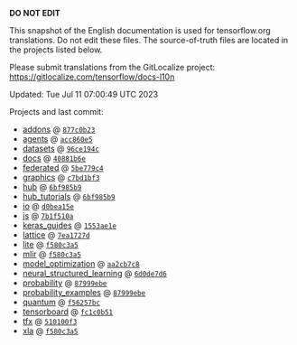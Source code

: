 __DO NOT EDIT__

This snapshot of the English documentation is used for tensorflow.org
translations. Do not edit these files. The source-of-truth files are located in
the projects listed below.

Please submit translations from the GitLocalize project: https://gitlocalize.com/tensorflow/docs-l10n

Updated: Tue Jul 11 07:00:49 UTC 2023

Projects and last commit:

- [addons](https://github.com/tensorflow/addons/tree/master/docs) @ <a href='https://github.com/tensorflow/addons/commit/877c0b239a844388c5983eb6109e08885fdc26b4'><code>877c0b23</code></a>
- [agents](https://github.com/tensorflow/agents/tree/master/docs) @ <a href='https://github.com/tensorflow/agents/commit/acc860e551f1f342a21328caa7981da4fe001a5a'><code>acc860e5</code></a>
- [datasets](https://github.com/tensorflow/datasets/tree/master/docs) @ <a href='https://github.com/tensorflow/datasets/commit/96ce194ccbbca7d893d362592b46f7c725ca203f'><code>96ce194c</code></a>
- [docs](https://github.com/tensorflow/docs/tree/master/site/en) @ <a href='https://github.com/tensorflow/docs/commit/40881b6e9c65d3cd164b391de055aeb60d2f51af'><code>40881b6e</code></a>
- [federated](https://github.com/tensorflow/federated/tree/main/docs) @ <a href='https://github.com/tensorflow/federated/commit/5be779c4f3f7278eefda2a635876b46fe8acb887'><code>5be779c4</code></a>
- [graphics](https://github.com/tensorflow/graphics/tree/master/tensorflow_graphics/g3doc) @ <a href='https://github.com/tensorflow/graphics/commit/c7bd1bf35afb9f20c73404773d3ad9c989f947b0'><code>c7bd1bf3</code></a>
- [hub](https://github.com/tensorflow/hub/tree/master/docs) @ <a href='https://github.com/tensorflow/hub/commit/6bf985b90b09024d25d5e5d7e783f21e3fdc926c'><code>6bf985b9</code></a>
- [hub_tutorials](https://github.com/tensorflow/hub/tree/master/examples/colab) @ <a href='https://github.com/tensorflow/hub/commit/6bf985b90b09024d25d5e5d7e783f21e3fdc926c'><code>6bf985b9</code></a>
- [io](https://github.com/tensorflow/io/tree/master/docs) @ <a href='https://github.com/tensorflow/io/commit/d0bea15e20af4ed8e8f0e3776d4b23fd12029b38'><code>d0bea15e</code></a>
- [js](https://github.com/tensorflow/tfjs-website/tree/master/docs) @ <a href='https://github.com/tensorflow/tfjs-website/commit/7b1f510a18c1284393c9753f589d02966a796894'><code>7b1f510a</code></a>
- [keras_guides](https://github.com/tensorflow/docs/tree/snapshot-keras/site/en/guide/keras) @ <a href='https://github.com/tensorflow/docs/commit/1553ae1e4a149be71703e2ee60173b3d1e0e8c00'><code>1553ae1e</code></a>
- [lattice](https://github.com/tensorflow/lattice/tree/master/docs) @ <a href='https://github.com/tensorflow/lattice/commit/7ea1727de1e0309eb324296bc445e0bf5c5c6d74'><code>7ea1727d</code></a>
- [lite](https://github.com/tensorflow/tensorflow/tree/master/tensorflow/lite/g3doc) @ <a href='https://github.com/tensorflow/tensorflow/commit/f580c3a517b0ac88e3d742f92e2e982f22bbc3ed'><code>f580c3a5</code></a>
- [mlir](https://github.com/tensorflow/tensorflow/tree/master/tensorflow/compiler/mlir/g3doc) @ <a href='https://github.com/tensorflow/tensorflow/commit/f580c3a517b0ac88e3d742f92e2e982f22bbc3ed'><code>f580c3a5</code></a>
- [model_optimization](https://github.com/tensorflow/model-optimization/tree/master/tensorflow_model_optimization/g3doc) @ <a href='https://github.com/tensorflow/model-optimization/commit/aa2cb7c875affcdcf0006d244ebc1adf8c82862c'><code>aa2cb7c8</code></a>
- [neural_structured_learning](https://github.com/tensorflow/neural-structured-learning/tree/master/g3doc) @ <a href='https://github.com/tensorflow/neural-structured-learning/commit/6d0de7d6ccbe12c109063e56417943353cee3e36'><code>6d0de7d6</code></a>
- [probability](https://github.com/tensorflow/probability/tree/main/tensorflow_probability/g3doc) @ <a href='https://github.com/tensorflow/probability/commit/87999ebeed8bbb07f9b33dbd6f9003cf24dd67c5'><code>87999ebe</code></a>
- [probability_examples](https://github.com/tensorflow/probability/tree/main/tensorflow_probability/examples/jupyter_notebooks) @ <a href='https://github.com/tensorflow/probability/commit/87999ebeed8bbb07f9b33dbd6f9003cf24dd67c5'><code>87999ebe</code></a>
- [quantum](https://github.com/tensorflow/quantum/tree/master/docs) @ <a href='https://github.com/tensorflow/quantum/commit/f56257bceb988b743790e1e480eac76fd036d4ff'><code>f56257bc</code></a>
- [tensorboard](https://github.com/tensorflow/tensorboard/tree/master/docs) @ <a href='https://github.com/tensorflow/tensorboard/commit/fc1c0b51220bc3603dcfc7b815718bb336dcaf19'><code>fc1c0b51</code></a>
- [tfx](https://github.com/tensorflow/tfx/tree/master/docs) @ <a href='https://github.com/tensorflow/tfx/commit/510100f3e8a455bfcc3869f13a4d0938bb601218'><code>510100f3</code></a>
- [xla](https://github.com/tensorflow/tensorflow/tree/master/tensorflow/compiler/xla/g3doc) @ <a href='https://github.com/tensorflow/tensorflow/commit/f580c3a517b0ac88e3d742f92e2e982f22bbc3ed'><code>f580c3a5</code></a>

